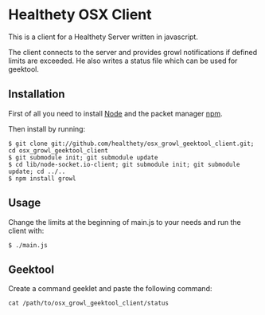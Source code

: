 # Healthety OSX Client

This is a client for a Healthety Server written in javascript.

The client connects to the server and provides growl notifications if defined limits are exceeded. He also writes a status file which can be used for geektool.

## Installation

First of all you need to install [Node](https://github.com/joyent/node/wiki/Installation) and the packet manager [npm](https://github.com/isaacs/npm#readme).

Then install by running:

    $ git clone git://github.com/healthety/osx_growl_geektool_client.git; cd osx_growl_geektool_client
    $ git submodule init; git submodule update
    $ cd lib/node-socket.io-client; git submodule init; git submodule update; cd ../..
    $ npm install growl

## Usage

Change the limits at the beginning of main.js to your needs and run the client with:

    $ ./main.js

## Geektool

Create a command geeklet and paste the following command:

    cat /path/to/osx_growl_geektool_client/status
